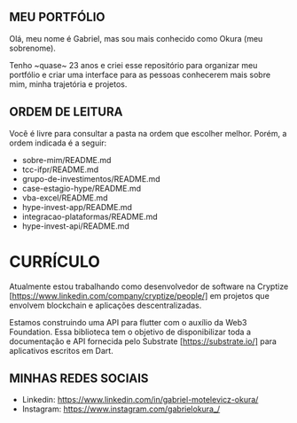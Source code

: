 ## MEU PORTFÓLIO 

Olá, meu nome é Gabriel, mas sou mais conhecido como Okura (meu sobrenome). 

Tenho ~quase~ 23 anos e criei esse repositório para organizar meu portfólio e criar uma interface para
as pessoas conhecerem mais sobre mim, minha trajetória e projetos.

## ORDEM DE LEITURA

Você é livre para consultar a pasta na ordem que escolher melhor. 
Porém, a ordem indicada é a seguir:

- sobre-mim/README.md
- tcc-ifpr/README.md
- grupo-de-investimentos/README.md
- case-estagio-hype/README.md
- vba-excel/README.md
- hype-invest-app/README.md
- integracao-plataformas/README.md
- hype-invest-api/README.md

# CURRÍCULO

Atualmente estou trabalhando como desenvolvedor de software na Cryptize [https://www.linkedin.com/company/cryptize/people/]
em projetos que envolvem blockchain e aplicações descentralizadas.

Estamos construindo uma API para flutter com o auxílio da Web3 Foundation. Essa biblioteca tem o objetivo de disponibilizar
toda a documentação e API fornecida pelo Substrate [https://substrate.io/] para aplicativos escritos em Dart. 
## MINHAS REDES SOCIAIS

  - Linkedin: https://www.linkedin.com/in/gabriel-motelevicz-okura/
  - Instagram: https://www.instagram.com/gabrielokura_/
